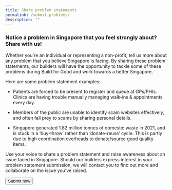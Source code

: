 ```yaml
---
title: Share problem statements
permalink: /submit-problems/
description: ""
---
```

### **Notice a problem in Singapore that you feel strongly about? Share with us!**

Whether you're an individual or representing a non-profit, tell us more about any problem that you believe Singapore is facing. By sharing these problem statements, our builders will have the opportunity to tackle some of these problems during Build for Good and work towards a better Singapore.

Here are some problem statement examples:

* Patients are forced to be present to register and queue at GPs/PHIs. Clinics are having trouble manually managing walk-ins &amp; appointments every day.

* Members of the public are unable to identify scam websites effectively, and often fall prey to scams by sharing personal details.

* Singapore generated 1.82 million tonnes of domestic waste in 2021, and is stuck in a ‘buy-throw’ rather than ‘donate-reuse’ cycle. This is partly due to high coordination overheads to donate/source good quality items.

Use your voice to share a problem statement and raise awareness about an issue faced in Singapore. Should our builders express interest in your problem statement submission, we will contact you to find out more and collaborate on the issue you've raised. 

<a href="https://go.gov.sg/buildforgood-ps">
    <button class="bp-button is-secondary is-medium has-text-white is-uppercase search-button">
        Submit now
    </button>
</a>